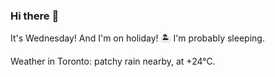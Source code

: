 ### Hi there :wave:

It's Wednesday! And I'm on holiday! :desert_island: I'm probably sleeping.

Weather in Toronto: patchy rain nearby, at +24°C.
